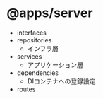 # @apps/server

- interfaces
- repositories
  - インフラ層
- services
  - アプリケーション層
- dependencies
  - DIコンテナへの登録設定
- routes
